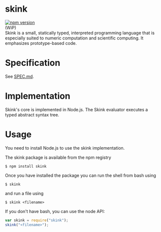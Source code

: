 # skink
[![npm version](https://badge.fury.io/js/skink.svg)](https://badge.fury.io/js/skink)<br>
(WiP)<br>
Skink is a small, statically typed, interpreted programming language that is  especially suited to numeric computation and scientific computing. It emphasizes prototype-based code.

# Specification
See [SPEC.md](SPEC.md).

# Implementation
Skink's core is implemented in Node.js. The Skink evaluator executes a typed abstract syntax tree. 

# Usage
You need to install Node.js to use the skink implementation.

The skink package is available from the npm registry
```
$ npm install skink
```
Once you have installed the package you can run the shell from bash using
```
$ skink
```
and run a file using
```
$ skink <filename>
```

If you don't have bash, you can use the node API:
```js
var skink = require("skink");
skink("<filename>");
```


